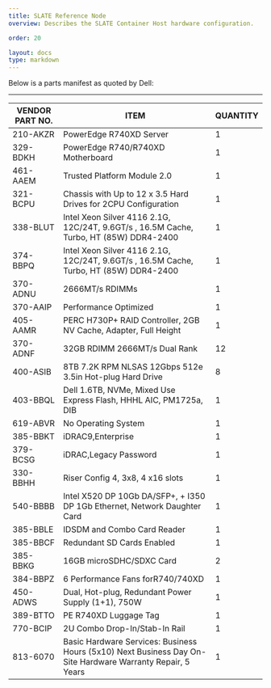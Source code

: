 ```yaml
---
title: SLATE Reference Node
overview: Describes the SLATE Container Host hardware configuration.

order: 20

layout: docs
type: markdown
---
```


Below is a parts manifest as quoted by Dell:

---

| VENDOR PART NO. | ITEM | QUANTITY | 
|--- | --- | --- |
| 210-AKZR | PowerEdge R740XD Server | 1 |
| 329-BDKH | PowerEdge R740/R740XD Motherboard | 1 |
| 461-AAEM | Trusted Platform Module 2.0 | 1 |
| 321-BCPU | Chassis with Up to 12 x 3.5 Hard Drives for 2CPU Configuration | 1 |
| 338-BLUT | Intel Xeon Silver 4116 2.1G, 12C/24T, 9.6GT/s , 16.5M Cache, Turbo, HT (85W) DDR4-2400 | 1 |
| 374-BBPQ | Intel Xeon Silver 4116 2.1G, 12C/24T, 9.6GT/s , 16.5M Cache, Turbo, HT (85W) DDR4-2400 | 1 |
| 370-ADNU | 2666MT/s RDIMMs | 1 | 
| 370-AAIP | Performance Optimized | 1 |
| 405-AAMR | PERC H730P+ RAID Controller, 2GB NV Cache, Adapter, Full Height | 1 |
| 370-ADNF | 32GB RDIMM 2666MT/s Dual Rank | 12 |
| 400-ASIB | 8TB 7.2K RPM NLSAS 12Gbps 512e 3.5in Hot-plug Hard Drive | 8 |
| 403-BBQL | Dell 1.6TB, NVMe, Mixed Use Express Flash, HHHL AIC, PM1725a, DIB | 1 |
| 619-ABVR | No Operating System | 1 | 
| 385-BBKT | iDRAC9,Enterprise | 1 |
| 379-BCSG | iDRAC,Legacy Password | 1 |
| 330-BBHH | Riser Config 4, 3x8, 4 x16 slots | 1 | 
| 540-BBBB | Intel X520 DP 10Gb DA/SFP+, + I350 DP 1Gb Ethernet, Network Daughter Card | 1 |
| 385-BBLE | IDSDM and Combo Card Reader|  1 |
| 385-BBCF | Redundant SD Cards Enabled | 1 | 
| 385-BBKG | 16GB microSDHC/SDXC Card | 2 |
| 384-BBPZ | 6 Performance Fans forR740/740XD | 1 |
| 450-ADWS | Dual, Hot-plug, Redundant Power Supply (1+1), 750W | 1
| 389-BTTO | PE R740XD Luggage Tag | 1 | 
| 770-BCIP | 2U Combo Drop-In/Stab-In Rail | 1 |
| 813-6070 | Basic Hardware Services: Business Hours (5x10) Next Business Day On-Site Hardware Warranty Repair, 5 Years | 1 |



